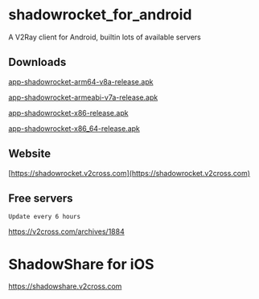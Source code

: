 # shadowrocket_for_android
A V2Ray client for Android, builtin lots of available servers

## Downloads

[app-shadowrocket-arm64-v8a-release.apk](https://ghproxy.com/https://github.com/Pawdroid/shadowrocket_for_android/releases/download/10.5.2/app-shadowrocket-arm64-v8a-release.apk)

[app-shadowrocket-armeabi-v7a-release.apk](https://ghproxy.com/https://github.com/Pawdroid/shadowrocket_for_android/releases/download/10.5.2/app-shadowrocket-armeabi-v7a-release.apk)

[app-shadowrocket-x86-release.apk](https://ghproxy.com/https://github.com/Pawdroid/shadowrocket_for_android/releases/download/10.5.2/app-shadowrocket-x86-release.apk)

[app-shadowrocket-x86_64-release.apk](https://ghproxy.com/https://github.com/Pawdroid/shadowrocket_for_android/releases/download/10.5.2/app-shadowrocket-x86_64-release.apk)


## Website

[https://shadowrocket.v2cross.com](https://shadowrocket.v2cross.com)

## Free servers
```
Update every 6 hours
```
<https://v2cross.com/archives/1884>


# ShadowShare for iOS
<https://shadowshare.v2cross.com>
